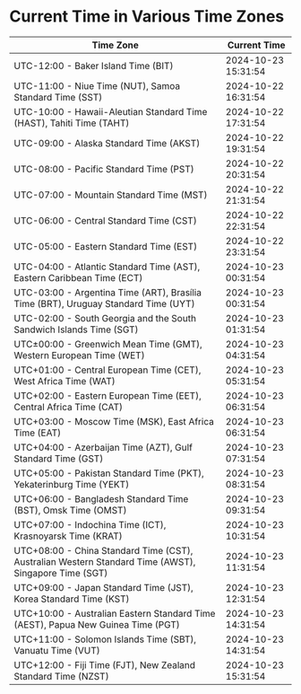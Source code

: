 # Current Time in Various Time Zones

| Time Zone | Current Time |
|-----------|--------------|
| UTC-12:00 - Baker Island Time (BIT) | 2024-10-23 15:31:54 |
| UTC-11:00 - Niue Time (NUT), Samoa Standard Time (SST) | 2024-10-22 16:31:54 |
| UTC-10:00 - Hawaii-Aleutian Standard Time (HAST), Tahiti Time (TAHT) | 2024-10-22 17:31:54 |
| UTC-09:00 - Alaska Standard Time (AKST) | 2024-10-22 19:31:54 |
| UTC-08:00 - Pacific Standard Time (PST) | 2024-10-22 20:31:54 |
| UTC-07:00 - Mountain Standard Time (MST) | 2024-10-22 21:31:54 |
| UTC-06:00 - Central Standard Time (CST) | 2024-10-22 22:31:54 |
| UTC-05:00 - Eastern Standard Time (EST) | 2024-10-22 23:31:54 |
| UTC-04:00 - Atlantic Standard Time (AST), Eastern Caribbean Time (ECT) | 2024-10-23 00:31:54 |
| UTC-03:00 - Argentina Time (ART), Brasília Time (BRT), Uruguay Standard Time (UYT) | 2024-10-23 00:31:54 |
| UTC-02:00 - South Georgia and the South Sandwich Islands Time (SGT) | 2024-10-23 01:31:54 |
| UTC±00:00 - Greenwich Mean Time (GMT), Western European Time (WET) | 2024-10-23 04:31:54 |
| UTC+01:00 - Central European Time (CET), West Africa Time (WAT) | 2024-10-23 05:31:54 |
| UTC+02:00 - Eastern European Time (EET), Central Africa Time (CAT) | 2024-10-23 06:31:54 |
| UTC+03:00 - Moscow Time (MSK), East Africa Time (EAT) | 2024-10-23 06:31:54 |
| UTC+04:00 - Azerbaijan Time (AZT), Gulf Standard Time (GST) | 2024-10-23 07:31:54 |
| UTC+05:00 - Pakistan Standard Time (PKT), Yekaterinburg Time (YEKT) | 2024-10-23 08:31:54 |
| UTC+06:00 - Bangladesh Standard Time (BST), Omsk Time (OMST) | 2024-10-23 09:31:54 |
| UTC+07:00 - Indochina Time (ICT), Krasnoyarsk Time (KRAT) | 2024-10-23 10:31:54 |
| UTC+08:00 - China Standard Time (CST), Australian Western Standard Time (AWST), Singapore Time (SGT) | 2024-10-23 11:31:54 |
| UTC+09:00 - Japan Standard Time (JST), Korea Standard Time (KST) | 2024-10-23 12:31:54 |
| UTC+10:00 - Australian Eastern Standard Time (AEST), Papua New Guinea Time (PGT) | 2024-10-23 14:31:54 |
| UTC+11:00 - Solomon Islands Time (SBT), Vanuatu Time (VUT) | 2024-10-23 14:31:54 |
| UTC+12:00 - Fiji Time (FJT), New Zealand Standard Time (NZST) | 2024-10-23 15:31:54 |

